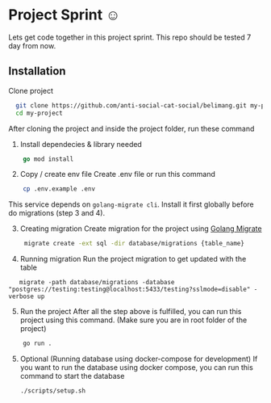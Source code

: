 # Project Sprint ☺

Lets get code together in this project sprint.
This repo should be tested 7 day from now.

## Installation

Clone project

```bash
  git clone https://github.com/anti-social-cat-social/belimang.git my-project
  cd my-project
```

After cloning the project and inside the project folder, run these command

1. Install dependecies & library needed

```go
    go mod install
```

2. Copy / create env file
   Create .env file or run this command

```bash
    cp .env.example .env
```

This service depends on `golang-migrate cli`. Install it first globally before do migrations (step 3 and 4).

3. Creating migration
    Create migration for the project using [Golang Migrate](https://github.com/golang-migrate/migrate)
    
    ```bash
     migrate create -ext sql -dir database/migrations {table_name}
    ```

4. Running migration
   Run the project migration to get updated with the table

```
   migrate -path database/migrations -database "postgres://testing:testing@localhost:5433/testing?sslmode=disable" -verbose up
```

5. Run the project
   After all the step above is fulfilled, you can run this project using this command.
   (Make sure you are in root folder of the project)

```bash
    go run .
```

5. Optional (Running database using docker-compose for development)
    If you want to run the database using docker compose, you can run this command to start the database
    
    ```bash
    ./scripts/setup.sh
    ```